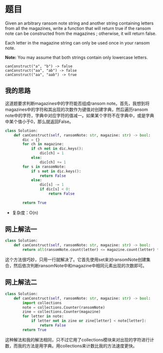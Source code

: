 # 题目

Given an arbitrary ransom note string and another string containing letters from all the magazines, write a function that will return true if the ransom note can be constructed from the magazines ; otherwise, it will return false.

Each letter in the magazine string can only be used once in your ransom note.

**Note:**
You may assume that both strings contain only lowercase letters.

```
canConstruct("a", "b") -> false
canConstruct("aa", "ab") -> false
canConstruct("aa", "aab") -> true
```

## 我的思路

这道题要求判断magazines中的字符能否组成ransom note。首先，我想到将magazines中的字符和其出现的次数作为键值对创建字典，然后遍历ransom note中的字符，字典中对应字符的值减一。如果某个字符不在字典中，或是字典中某个值小于0，那么就返回False。

```python
class Solution:
    def canConstruct(self, ransomNote: str, magazine: str) -> bool:
        dic = {}
        for ch in magazine:
            if ch not in dic.keys():
                dic[ch] = 1
            else:
                dic[ch] += 1
        for s in ransomNote:
            if s not in dic.keys():
                return False
            else:
                dic[s] -= 1
                if dic[s] < 0:
                    return False
                
        return True
```

+ 复杂度：O(n)

## 网上解法一

```python
class Solution:
    def canConstruct(self, ransomNote: str, magazine: str) -> bool:
        return all(ransomNote.count(letter) <= magazine.count(letter) for letter in set(ransomNote))
```

这个方法很巧妙，只用一行就解决了。它首先使用set来对ransomNote创建集合，然后依次判断ransomNote中和magazine中相同元素出现的次数即可。

## 网上解法二

```python
class Solution:
    def canConstruct(self, ransomNote: str, magazine: str) -> bool:
        import collections
        note = collections.Counter(ransomNote)
        zine = collections.Counter(magazine)
        for letter in note:
            if letter not in zine or zine[letter] < note[letter]:
                return False
        return True
```

这种解法和我的解法相同，只不过它用了collections模块来对出现的字符进行计数，而我的方法是用字典。用collections来计数比我的方法速度更快。